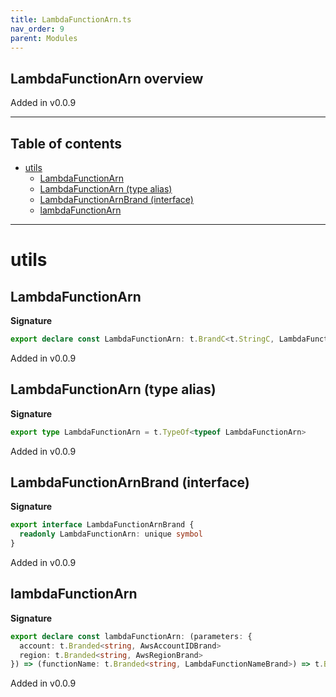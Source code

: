 ```yaml
---
title: LambdaFunctionArn.ts
nav_order: 9
parent: Modules
---
```


## LambdaFunctionArn overview

Added in v0.0.9

---

<h2 class="text-delta">Table of contents</h2>

- [utils](#utils)
  - [LambdaFunctionArn](#lambdafunctionarn)
  - [LambdaFunctionArn (type alias)](#lambdafunctionarn-type-alias)
  - [LambdaFunctionArnBrand (interface)](#lambdafunctionarnbrand-interface)
  - [lambdaFunctionArn](#lambdafunctionarn)

---

# utils

## LambdaFunctionArn

**Signature**

```ts
export declare const LambdaFunctionArn: t.BrandC<t.StringC, LambdaFunctionArnBrand>
```

Added in v0.0.9

## LambdaFunctionArn (type alias)

**Signature**

```ts
export type LambdaFunctionArn = t.TypeOf<typeof LambdaFunctionArn>
```

Added in v0.0.9

## LambdaFunctionArnBrand (interface)

**Signature**

```ts
export interface LambdaFunctionArnBrand {
  readonly LambdaFunctionArn: unique symbol
}
```

Added in v0.0.9

## lambdaFunctionArn

**Signature**

```ts
export declare const lambdaFunctionArn: (parameters: {
  account: t.Branded<string, AwsAccountIDBrand>
  region: t.Branded<string, AwsRegionBrand>
}) => (functionName: t.Branded<string, LambdaFunctionNameBrand>) => t.Branded<string, LambdaFunctionArnBrand>
```

Added in v0.0.9
